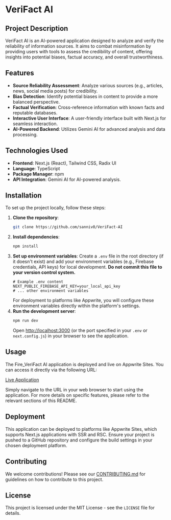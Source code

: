# VeriFact AI

## Project Description

VeriFact AI is an AI-powered application designed to analyze and verify the reliability of information sources. It aims to combat misinformation by providing users with tools to assess the credibility of content, offering insights into potential biases, factual accuracy, and overall trustworthiness.

## Features

- **Source Reliability Assessment**: Analyze various sources (e.g., articles, news, social media posts) for credibility.
- **Bias Detection**: Identify potential biases in content to provide a more balanced perspective.
- **Factual Verification**: Cross-reference information with known facts and reputable databases.
- **Interactive User Interface**: A user-friendly interface built with Next.js for seamless interaction.
- **AI-Powered Backend**: Utilizes Gemini AI for advanced analysis and data processing.

## Technologies Used

- **Frontend**: Next.js (React), Tailwind CSS, Radix UI
- **Language**: TypeScript
- **Package Manager**: npm
- **API Integration**: Gemini AI for AI-powered analysis.
## Installation

To set up the project locally, follow these steps:

1.  **Clone the repository**:
    ```bash
    git clone https://github.com/sanniv0/VeriFact-AI
    ```
2.  **Install dependencies**:
    ```bash
    npm install
    ```
3.  **Set up environment variables**:
    Create a `.env` file in the root directory (if it doesn't exist) and add your environment variables (e.g., Firebase credentials, API keys) for local development. **Do not commit this file to your version control system.**
    ```
    # Example .env content
    NEXT_PUBLIC_FIREBASE_API_KEY=your_local_api_key
    # ... other environment variables
    ```
    For deployment to platforms like Appwrite, you will configure these environment variables directly within the platform's settings.
4.  **Run the development server**:
    ```bash
    npm run dev
    ```
    Open [http://localhost:3000](http://localhost:3000) (or the port specified in your `.env` or `next.config.js`) in your browser to see the application.

## Usage

The Fire_VeriFact AI application is deployed and live on Appwrite Sites. You can access it directly via the following URL:

[Live Application](https://verifact-ai.appwrite.network)



Simply navigate to the URL in your web browser to start using the application. For more details on specific features, please refer to the relevant sections of this README.

## Deployment

This application can be deployed to platforms like Appwrite Sites, which supports Next.js applications with SSR and RSC. Ensure your project is pushed to a GitHub repository and configure the build settings in your chosen deployment platform.

## Contributing

We welcome contributions! Please see our [CONTRIBUTING.md](CONTRIBUTING.md) for guidelines on how to contribute to this project.

## License

This project is licensed under the MIT License - see the `LICENSE` file for details.